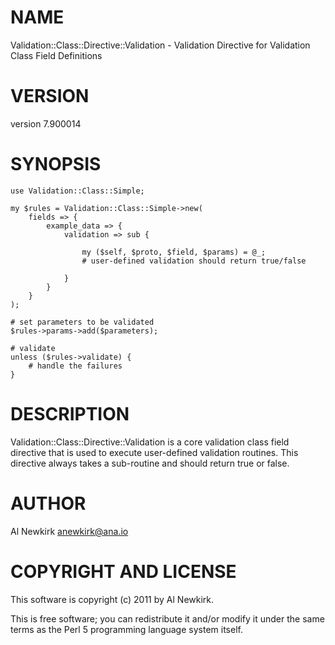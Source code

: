# NAME

Validation::Class::Directive::Validation - Validation Directive for Validation Class Field Definitions

# VERSION

version 7.900014

# SYNOPSIS

    use Validation::Class::Simple;

    my $rules = Validation::Class::Simple->new(
        fields => {
            example_data => {
                validation => sub {

                    my ($self, $proto, $field, $params) = @_;
                    # user-defined validation should return true/false

                }
            }
        }
    );

    # set parameters to be validated
    $rules->params->add($parameters);

    # validate
    unless ($rules->validate) {
        # handle the failures
    }

# DESCRIPTION

Validation::Class::Directive::Validation is a core validation class field
directive that is used to execute user-defined validation routines. This
directive always takes a sub-routine and should return true or false.

# AUTHOR

Al Newkirk <anewkirk@ana.io>

# COPYRIGHT AND LICENSE

This software is copyright (c) 2011 by Al Newkirk.

This is free software; you can redistribute it and/or modify it under
the same terms as the Perl 5 programming language system itself.

